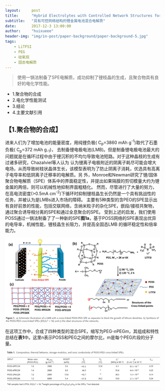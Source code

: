 ```yaml
---
layout:     post
title:      "Hybrid Electrolytes with Controlled Network Structures for Lithium Metal Batteries"
subtitle:   "具有可控网络结构的锂金属电池混合电解质"
date:       2017-12-3 13:00:00
author:     "huixueee"
header-img: "img/in-post/paper-background/paper-background-5.jpg"
tags: 
    - LiTFSI
    - PEG
    - 硅氧烷
    - 固态电解质
---
```


> 使用一锅法制备了SPE电解质，成功抑制了锂枝晶的生成，且聚合物具有良好的电化学性能。

* 1.聚合物的合成
* 2.电化学性能测试
* 3.结论
* 4.主要文献引用

## 【1.聚合物的合成】
进来人们为了增加电池的能量密度，用纯锂负极( C<sub>p</sub>=3860 mAh g<sup>-1</sup>)取代了石墨负极( C<sub>p</sub>=372 mAh g<sub>-1</sub>)，
去制备锂电极电池(LMB)。但是制备锂电极电池最大的问题就是在循环过程中由于锂沉积的不均匀导致电池短路。对于这种晶枝的生成有过诸多研究，Chazalviel等人认为
认为锂离子电极附近的阴离子耗尽可能会增大电场，从而导致树枝状晶体生长，该模型表明为了防止阴离子消耗，优选具有高离子电导率和低阴离子迁移率的电解质。另
外，Monroe和Newman研究了锂/固体聚合物电解质（SPE）体系中的界面稳定性，并提出如果隔膜的剪切模量大约为锂金属的两倍，则可以机械性地抑制界面粗糙化。
然而，尽管进行了大量的努力，在高电流密度(>0.5mA cm<sup>-2</sup>)下循环时抑制锂枝晶生长仍然是一个具有挑战性的任务，并被认为是LMBs进入市场的障碍。
主要有5种类型的含PEO的SPE显示出有良好前景的性能，包括交联网络，含纳米粒子的杂化SPE，嵌段/接枝共聚物，通过聚合诱导相分离的SPE和通过全息聚合的SPE。
受到上述的启发，我们使用POSS通过一锅法制备了了一种新的SPE**图1a**，基于POSS网络的SPE表现出优异的电导率，机械性能，锂枝晶生长阻力，并提高全固态LMB
的循环稳定性和倍率能力。

![img](/img/in-post/post-5/post-1.jpg)

在这项工作中，合成了四种类型的混合SPE，缩写为PEG-*n*PEG*m*，其组成和特性总结在**表1**中。这里n表示POSS和PEG之间的摩尔比，m是每个PEG片段的分子量。

![img](/img/in-post/post-5/post-2.jpg)


